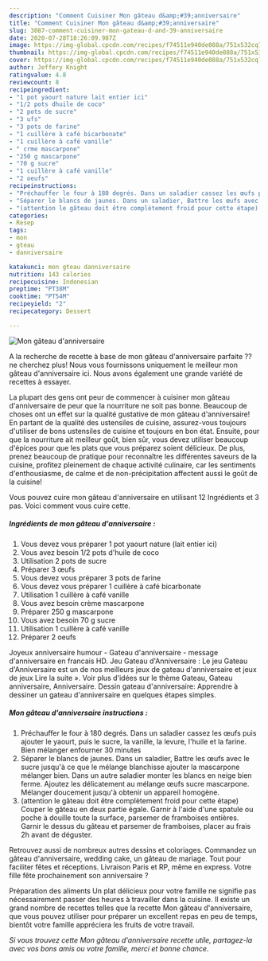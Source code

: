 ```yaml
---
description: "Comment Cuisiner Mon gâteau d&amp;#39;anniversaire"
title: "Comment Cuisiner Mon gâteau d&amp;#39;anniversaire"
slug: 3087-comment-cuisiner-mon-gateau-d-and-39-anniversaire
date: 2020-07-28T18:26:09.987Z
image: https://img-global.cpcdn.com/recipes/f74511e940de088a/751x532cq70/mon-gateau-danniversaire-photo-principale-de-la-recette.jpg
thumbnail: https://img-global.cpcdn.com/recipes/f74511e940de088a/751x532cq70/mon-gateau-danniversaire-photo-principale-de-la-recette.jpg
cover: https://img-global.cpcdn.com/recipes/f74511e940de088a/751x532cq70/mon-gateau-danniversaire-photo-principale-de-la-recette.jpg
author: Jeffery Knight
ratingvalue: 4.8
reviewcount: 8
recipeingredient:
- "1 pot yaourt nature lait entier ici"
- "1/2 pots dhuile de coco"
- "2 pots de sucre"
- "3 ufs"
- "3 pots de farine"
- "1 cuillère à café bicarbonate"
- "1 cuillère à café vanille"
- " crme mascarpone"
- "250 g mascarpone"
- "70 g sucre"
- "1 cuillère à café vanille"
- "2 oeufs"
recipeinstructions:
- "Préchauffer le four à 180 degrés. Dans un saladier cassez les œufs puis ajouter le yaourt, puis le sucre, la vanille, la levure, l&#39;huile et la farine. Bien mélanger enfourner 30 minutes"
- "Séparer le blancs de jaunes. Dans un saladier, Battre les œufs avec le sucre jusqu&#39;à ce que le mélange blanchisse ajouter la mascarpone mélanger bien. Dans un autre saladier monter les blancs en neige bien ferme. Ajoutez les délicatement au mélange œufs sucre mascarpone. Mélanger doucement jusqu&#39;à obtenir un appareil homogène."
- "(attention le gâteau doit être complètement froid pour cette étape) Couper le gâteau en deux partie égale. Garnir à l&#39;aide d&#39;une spatule ou poche à douille toute la surface, parsemer de framboises entières. Garnir le dessus du gâteau et parsemer de framboises, placer au frais 2h avant de déguster."
categories:
- Resep
tags:
- mon
- gteau
- danniversaire

katakunci: mon gteau danniversaire 
nutrition: 143 calories
recipecuisine: Indonesian
preptime: "PT38M"
cooktime: "PT54M"
recipeyield: "2"
recipecategory: Dessert

---
```



![Mon gâteau d&#39;anniversaire](https://img-global.cpcdn.com/recipes/f74511e940de088a/751x532cq70/mon-gateau-danniversaire-photo-principale-de-la-recette.jpg)

A la recherche de recette à base de mon gâteau d&#39;anniversaire parfaite ?? ne cherchez plus! Nous vous fournissons uniquement le meilleur mon gâteau d&#39;anniversaire ici. Nous avons également une grande variété de recettes à essayer.

La plupart des gens ont peur de commencer à cuisiner mon gâteau d&#39;anniversaire de peur que la nourriture ne soit pas bonne. Beaucoup de choses ont un effet sur la qualité gustative de mon gâteau d&#39;anniversaire! En partant de la qualité des ustensiles de cuisine, assurez-vous toujours d'utiliser de bons ustensiles de cuisine et toujours en bon état. Ensuite, pour que la nourriture ait meilleur goût, bien sûr, vous devez utiliser beaucoup d'épices pour que les plats que vous préparez soient délicieux. De plus, prenez beaucoup de pratique pour reconnaître les différentes saveurs de la cuisine, profitez pleinement de chaque activité culinaire, car les sentiments d'enthousiasme, de calme et de non-précipitation affectent aussi le goût de la cuisine!

<!--inarticleads1-->

Vous pouvez cuire mon gâteau d&#39;anniversaire en utilisant 12 Ingrédients et 3 pas. Voici comment vous cuire cette.

##### Ingrédients de mon gâteau d&#39;anniversaire :

1. Vous devez vous préparer 1 pot yaourt nature (lait entier ici)
1. Vous avez besoin 1/2 pots d&#39;huile de coco
1. Utilisation 2 pots de sucre
1. Préparer 3 œufs
1. Vous devez vous préparer 3 pots de farine
1. Vous devez vous préparer 1 cuillère à café bicarbonate
1. Utilisation 1 cuillère à café vanille
1. Vous avez besoin  crème mascarpone
1. Préparer 250 g mascarpone
1. Vous avez besoin 70 g sucre
1. Utilisation 1 cuillère à café vanille
1. Préparer 2 oeufs


Joyeux anniversaire humour - Gateau d&#39;anniversaire - message d&#39;anniversaire en francais HD. Jeu Gateau d&#39;Anniversaire : Le jeu Gateau d&#39;Anniversaire est un de nos meilleurs jeux de gateau d&#39;anniversaire et jeux de jeux Lire la suite ». Voir plus d&#39;idées sur le thème Gateau, Gateau anniversaire, Anniversaire. Dessin gateau d&#39;anniversaire: Apprendre à dessiner un gateau d&#39;anniversaire en quelques étapes simples. 

<!--inarticleads2-->

##### Mon gâteau d&#39;anniversaire instructions :

1. Préchauffer le four à 180 degrés. Dans un saladier cassez les œufs puis ajouter le yaourt, puis le sucre, la vanille, la levure, l&#39;huile et la farine. Bien mélanger enfourner 30 minutes
1. Séparer le blancs de jaunes. Dans un saladier, Battre les œufs avec le sucre jusqu&#39;à ce que le mélange blanchisse ajouter la mascarpone mélanger bien. Dans un autre saladier monter les blancs en neige bien ferme. Ajoutez les délicatement au mélange œufs sucre mascarpone. Mélanger doucement jusqu&#39;à obtenir un appareil homogène.
1. (attention le gâteau doit être complètement froid pour cette étape) Couper le gâteau en deux partie égale. Garnir à l&#39;aide d&#39;une spatule ou poche à douille toute la surface, parsemer de framboises entières. Garnir le dessus du gâteau et parsemer de framboises, placer au frais 2h avant de déguster.


Retrouvez aussi de nombreux autres dessins et coloriages. Commandez un gâteau d&#39;anniversaire, wedding cake, un gâteau de mariage. Tout pour faciliter fêtes et réceptions. Livraison Paris et RP, même en express. Votre fille fête prochainement son anniversaire ? 

<!--inarticleads1-->

<p>
Préparation des aliments Un plat délicieux pour votre famille ne signifie pas nécessairement passer des heures à travailler dans la cuisine. Il existe un grand nombre de recettes telles que la recette Mon gâteau d&#39;anniversaire, que vous pouvez utiliser pour préparer un excellent repas en peu de temps, bientôt votre famille appréciera les fruits de votre travail.
</p>

<p>
<i>Si vous trouvez cette Mon gâteau d&#39;anniversaire recette utile, partagez-la avec vos bons amis ou votre famille, merci et bonne chance.</i>
</p>
